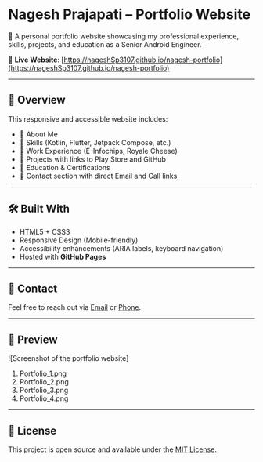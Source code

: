 # Nagesh Prajapati – Portfolio Website

🚀 A personal portfolio website showcasing my professional experience, skills, projects, and education as a Senior Android Engineer.

🔗 **Live Website**: [https://nageshSp3107.github.io/nagesh-portfolio](https://nageshSp3107.github.io/nagesh-portfolio)

---

## 📌 Overview

This responsive and accessible website includes:

- 🔹 About Me
- 🔹 Skills (Kotlin, Flutter, Jetpack Compose, etc.)
- 🔹 Work Experience (E-Infochips, Royale Cheese)
- 🔹 Projects with links to Play Store and GitHub
- 🔹 Education & Certifications
- 🔹 Contact section with direct Email and Call links

---

## 🛠️ Built With

- HTML5 + CSS3
- Responsive Design (Mobile-friendly)
- Accessibility enhancements (ARIA labels, keyboard navigation)
- Hosted with **GitHub Pages**

---

## 📧 Contact

Feel free to reach out via [Email](mailto:nagesh.prajapati.3107@gmail.com) or [Phone](tel:+919722675854).

---

## 📸 Preview

![Screenshot of the portfolio website]
1. Portfolio_1.png
2. Portfolio_2.png
3. Portfolio_3.png
4. Portfolio_4.png

---

## 📃 License

This project is open source and available under the [MIT License](LICENSE).
